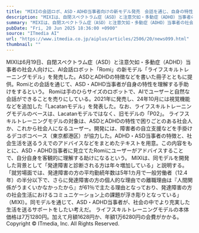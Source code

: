```yaml
---
title: "MIXIの会話ロボ、ASD・ADHD当事者向けの新モデル発売　会話を通じ、自身の特性理解するサポート"
description: "MIXIは、自閉スペクトラム症（ASD）と注意欠如・多動症（ADHD）当事者の社会人向けに、AI会話ロボット「Romi」の新モデル「ライフスキルトレーニングモデル」を発売した。Romiとの会話を通じて、ASD・ADHD当事者が自身の特性を理解する手助けをするという。"
summary: "MIXIは、自閉スペクトラム症（ASD）と注意欠如・多動症（ADHD）当事者の社会人向けに、AI会話ロボット「Romi」の新モデル「ライフスキルトレーニングモデル」を発売した。Romiとの会話を通じて、ASD・ADHD当事者が自身の特性を理"
pubDate: "Fri, 20 Jun 2025 18:36:00 +0900"
source: "ITmedia AI"
url: "https://www.itmedia.co.jp/aiplus/articles/2506/20/news099.html"
thumbnail: ""
---
```


MIXIは6月19日、自閉スペクトラム症（ASD）と注意欠如・多動症（ADHD）当事者の社会人向けに、AI会話ロボット「Romi」の新モデル「ライフスキルトレーニングモデル」を発売した。ASDとADHDの特徴などを書いた冊子とともに提供。Romiとの会話を通じて、ASD・ADHD当事者が自身の特性を理解する手助けをするという。
Romiは手のひらサイズのロボットで、AIでユーザーと自然な会話ができることを売りにしている。2021年に発売し、24年10月には視覚機能などを追加した「Lacatanモデル」を発表した。なお、ライフスキルトレーニングモデルのベースは、Lacatanモデルではなく、旧モデルの「P02」。
ライフスキルトレーニングモデルの対象は、ASDとADHDの特性で困りごとのある社会人か、これから社会人になるユーザー。開発には、障害者の自立支援などを手掛けるデコボコベース（東京都港区）が協力した。ADHD・ASD当事者の特徴と、社会生活を送るうえでのアドバイスなどをまとめたテキストを用意。この内容をもとに、ASD・ADHD当事者に見立てたRomiにユーザーがアドバイスすることで、自分自身を客観的に理解する助けになるという。
MIXIは、同モデルを開発した背景として「発達障害と診断される方は年々増加している」と説明する。「就労場面では、発達障害の方の平均勤続年数は5年1カ月で一般労働者（12.4年）の半分以下で、さらに発達障害の方の個人的な理由での離職理由は『人間関係がうまくいかなかったから』が61％で主たる理由となっており、発達障害の方の社会生活におけるコミュニケーション上の課題が浮き彫りとなっている」（MIXI）。同モデルを通じて、ASD・ADHD当事者が、社会の中でより充実した生活を送るサポートをしたい考えだ。
ライフスキルトレーニングモデルの本体価格は7万1280円。加えて月額1628円か、年額1万6280円の会費がかかる。
Copyright © ITmedia, Inc. All Rights Reserved.